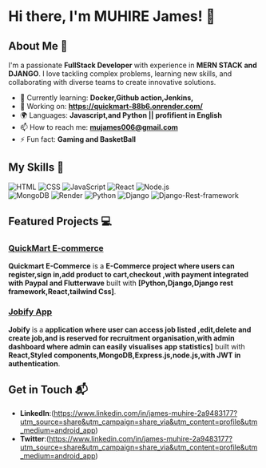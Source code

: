 # Hi there, I'm MUHIRE James! 👋

## About Me 🚀

I'm a passionate **FullStack Developer** with experience in **MERN STACK and DJANGO**. I love tackling complex problems, learning new skills, and collaborating with diverse teams to create innovative solutions.

- 🌱 Currently learning: **Docker,Github action,Jenkins,**
- 🔭 Working on: **https://quickmart-88b6.onrender.com/**
- 🌍 Languages: **Javascript,and Python || profifient in English**
- 📫 How to reach me: **mujames006@gmail.com**
- ⚡ Fun fact: **Gaming and BasketBall**

## My Skills 🧠

![HTML](https://img.shields.io/badge/-HTML-E34F26?style=flat-square&logo=html5&logoColor=white)
![CSS](https://img.shields.io/badge/-CSS-1572B6?style=flat-square&logo=css3&logoColor=white)
![JavaScript](https://img.shields.io/badge/-JavaScript-F7DF1E?style=flat-square&logo=javascript&logoColor=black)
![React](https://img.shields.io/badge/-React-61DAFB?style=flat-square&logo=react&logoColor=black)
![Node.js](https://img.shields.io/badge/-Node.js-339933?style=flat-square&logo=node.js&logoColor=white)  
![MongoDB](https://img.shields.io/badge/MongoDB-4EA94B?style=for-the-badge&logo=mongodb&logoColor=white)
![Render](https://img.shields.io/badge/Render-46E3B7?style=for-the-badge&logo=render&logoColor=white)
![Python](https://img.shields.io/badge/Python-FFD43B?style=for-the-badge&logo=python&logoColor=blue)
![Django](https://img.shields.io/badge/Django-092E20?style=for-the-badge&logo=django&logoColor=green)
![Django-Rest-framework](https://img.shields.io/badge/django%20rest-ff1709?style=for-the-badge&logo=django&logoColor=white)


## Featured Projects 💻

### [QuickMart E-commerce](https://quickmart-88b6.onrender.com/)

**Quickmart E-Commerce** is a **E-Commerce project where users can register,sign in,add product to cart,checkout ,with payment integrated with Paypal and Flutterwave** built with **[Python,Django,Django rest framework,React,tailwind Css]**.

### [Jobify App](https://jobify-qyde.onrender.com/)

**Jobify** is a **application where user can access job listed ,edit,delete and create job,and is reserved for recruitment organisation,with admin dashboard where admin can easily visualises app statistics]** built with **React,Styled components,MongoDB,Express.js,node.js,with JWT in authentication**.

## Get in Touch 📬

- **LinkedIn**:(https://www.linkedin.com/in/james-muhire-2a9483177?utm_source=share&utm_campaign=share_via&utm_content=profile&utm_medium=android_app)
- **Twitter**:(https://www.linkedin.com/in/james-muhire-2a9483177?utm_source=share&utm_campaign=share_via&utm_content=profile&utm_medium=android_app)



